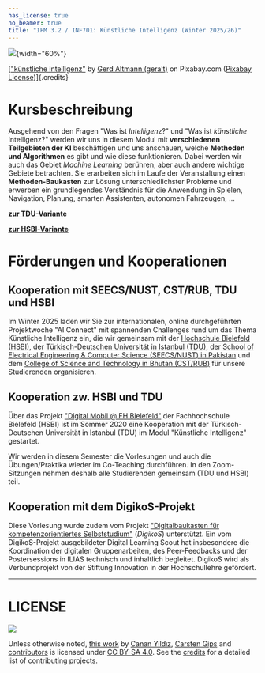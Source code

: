 ```yaml
---
has_license: true
no_beamer: true
title: "IFM 3.2 / INF701: Künstliche Intelligenz (Winter 2025/26)"
---
```


![](https://cdn.pixabay.com/photo/2018/09/27/09/22/artificial-intelligence-3706562_1280.jpg){width="60%"}

[["künstliche
intelligenz"](https://pixabay.com/de/illustrations/k%c3%bcnstliche-intelligenz-netzwerk-3706562/)
by [Gerd Altmann (geralt)](https://pixabay.com/de/users/geralt-9301/) on Pixabay.com
([Pixabay License](https://pixabay.com/de/service/license/))]{.credits}

# Kursbeschreibung

Ausgehend von den Fragen "Was ist *Intelligenz*?" und "Was ist *künstliche*
Intelligenz?" werden wir uns in diesem Modul mit **verschiedenen Teilgebieten der
KI** beschäftigen und uns anschauen, welche **Methoden und Algorithmen** es gibt und
wie diese funktionieren. Dabei werden wir auch das Gebiet *Machine Learning*
berühren, aber auch andere wichtige Gebiete betrachten. Sie erarbeiten sich im Laufe
der Veranstaltung einen **Methoden-Baukasten** zur Lösung unterschiedlichster
Probleme und erwerben ein grundlegendes Verständnis für die Anwendung in Spielen,
Navigation, Planung, smarten Assistenten, autonomen Fahrzeugen, ...

[**zur TDU-Variante**](readme_tdu.md)

[**zur HSBI-Variante**](readme_hsbi.md)

# Förderungen und Kooperationen

## Kooperation mit SEECS/NUST, CST/RUB, TDU und HSBI

Im Winter 2025 laden wir Sie zur internationalen, online durchgeführten Projektwoche
"AI Connect" mit spannenden Challenges rund um das Thema Künstliche Intelligenz ein,
die wir gemeinsam mit der [Hochschule Bielefeld (HSBI)](https://www.hsbi.de/), der
[Türkisch-Deutschen Universität in Istanbul (TDU)](https://www.tau.edu.tr/en), der
[School of Electrical Engineering & Computer Science (SEECS/NUST) in
Pakistan](https://seecs.nust.edu.pk/) und dem [College of Science and Technology in
Bhutan (CST/RUB)](https://cst.edu.bt/) für unsere Studierenden organisieren.

## Kooperation zw. HSBI und TDU

Über das Projekt ["Digital Mobil @ FH
Bielefeld"](https://www.hsbi.de/en/digitalmobil) der Fachhochschule Bielefeld (HSBI)
ist im Sommer 2020 eine Kooperation mit der Türkisch-Deutschen Universität in
Istanbul (TDU) im Modul "Künstliche Intelligenz" gestartet.

Wir werden in diesem Semester die Vorlesungen und auch die Übungen/Praktika wieder
im Co-Teaching durchführen. In den Zoom-Sitzungen nehmen deshalb alle Studierenden
gemeinsam (TDU und HSBI) teil.

## Kooperation mit dem DigikoS-Projekt

Diese Vorlesung wurde zudem vom Projekt ["Digitalbaukasten für kompetenzorientiertes
Selbststudium"](https://www.digikos.de) (*DigikoS*) unterstützt. Ein vom
DigikoS-Projekt ausgebildeter Digital Learning Scout hat insbesondere die
Koordination der digitalen Gruppenarbeiten, des Peer-Feedbacks und der
Postersessions in ILIAS technisch und inhaltlich begleitet. DigikoS wird als
Verbundprojekt von der Stiftung Innovation in der Hochschullehre gefördert.

------------------------------------------------------------------------------------

# LICENSE

![](https://licensebuttons.net/l/by-sa/4.0/88x31.png)

Unless otherwise noted, [this
work](https://github.com/Artificial-Intelligence-HSBI-TDU/KI-Vorlesung) by [Canan
Yıldız](https://github.com/cyildiz), [Carsten Gips](https://github.com/cagix) and
[contributors](https://github.com/Artificial-Intelligence-HSBI-TDU/KI-Vorlesung/graphs/contributors)
is licensed under [CC BY-SA
4.0](https://github.com/Artificial-Intelligence-HSBI-TDU/KI-Vorlesung/blob/master/LICENSE.md).
See the [credits](CREDITS.md) for a detailed list of contributing projects.

